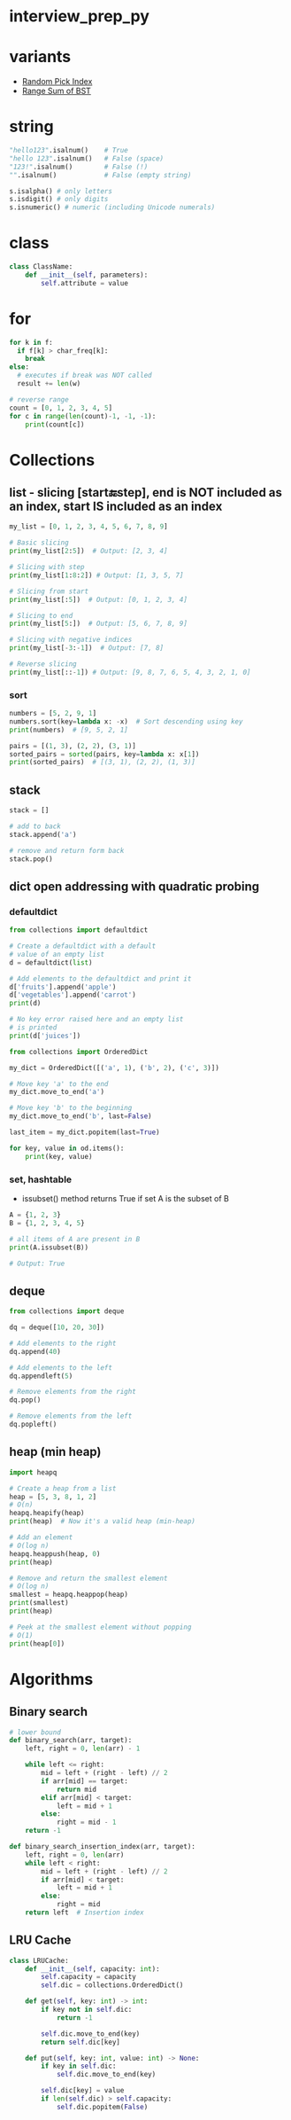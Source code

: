# interview_prep_py

# variants
- [Random Pick Index](./exercises/398_rand_pick.py)
- [Range Sum of BST](./exercises/938_range_bst.py)

# string
```python
"hello123".isalnum()    # True
"hello 123".isalnum()   # False (space)
"123!".isalnum()        # False (!)
"".isalnum()            # False (empty string)

s.isalpha() # only letters
s.isdigit() # only digits
s.isnumeric() # numeric (including Unicode numerals)
```

# class
```python
class ClassName:
    def __init__(self, parameters):
        self.attribute = value
```

# for
```python
for k in f:
  if f[k] > char_freq[k]:
    break
else:
  # executes if break was NOT called
  result += len(w)
```
```python
# reverse range
count = [0, 1, 2, 3, 4, 5]
for c in range(len(count)-1, -1, -1):
    print(count[c])
```

# Collections

## list - slicing [start:end:step], end is NOT included as an index, start IS included as an index
```python
my_list = [0, 1, 2, 3, 4, 5, 6, 7, 8, 9]

# Basic slicing
print(my_list[2:5])  # Output: [2, 3, 4]

# Slicing with step
print(my_list[1:8:2]) # Output: [1, 3, 5, 7]

# Slicing from start
print(my_list[:5])  # Output: [0, 1, 2, 3, 4]

# Slicing to end
print(my_list[5:])  # Output: [5, 6, 7, 8, 9]

# Slicing with negative indices
print(my_list[-3:-1])  # Output: [7, 8]

# Reverse slicing
print(my_list[::-1]) # Output: [9, 8, 7, 6, 5, 4, 3, 2, 1, 0]
```

### sort
```python
numbers = [5, 2, 9, 1]
numbers.sort(key=lambda x: -x)  # Sort descending using key
print(numbers)  # [9, 5, 2, 1]
```

```python
pairs = [(1, 3), (2, 2), (3, 1)]
sorted_pairs = sorted(pairs, key=lambda x: x[1])
print(sorted_pairs)  # [(3, 1), (2, 2), (1, 3)]
```

## stack
```python
stack = []

# add to back
stack.append('a')

# remove and return form back
stack.pop()
```
## dict open addressing with quadratic probing

### defaultdict
``` python
from collections import defaultdict

# Create a defaultdict with a default
# value of an empty list
d = defaultdict(list)

# Add elements to the defaultdict and print it
d['fruits'].append('apple')
d['vegetables'].append('carrot')
print(d)

# No key error raised here and an empty list
# is printed
print(d['juices'])
```

```python
from collections import OrderedDict

my_dict = OrderedDict([('a', 1), ('b', 2), ('c', 3)])

# Move key 'a' to the end
my_dict.move_to_end('a')

# Move key 'b' to the beginning
my_dict.move_to_end('b', last=False)

last_item = my_dict.popitem(last=True)

for key, value in od.items():
    print(key, value)
```

### set, hashtable

- issubset() method returns True if set A is the subset of B

```python
A = {1, 2, 3}
B = {1, 2, 3, 4, 5}

# all items of A are present in B
print(A.issubset(B))

# Output: True
```

## deque
```python
from collections import deque

dq = deque([10, 20, 30])

# Add elements to the right
dq.append(40)  

# Add elements to the left
dq.appendleft(5)

# Remove elements from the right
dq.pop()

# Remove elements from the left
dq.popleft()  
```

## heap (min heap)
```python
import heapq

# Create a heap from a list
heap = [5, 3, 8, 1, 2]
# O(n)
heapq.heapify(heap)
print(heap)  # Now it's a valid heap (min-heap)

# Add an element
# O(log n)
heapq.heappush(heap, 0)
print(heap)

# Remove and return the smallest element
# O(log n)
smallest = heapq.heappop(heap)
print(smallest)
print(heap)

# Peek at the smallest element without popping
# O(1)
print(heap[0])
```

# Algorithms

## Binary search
```python
# lower bound
def binary_search(arr, target):
    left, right = 0, len(arr) - 1

    while left <= right:
        mid = left + (right - left) // 2
        if arr[mid] == target:
            return mid
        elif arr[mid] < target:
            left = mid + 1
        else:
            right = mid - 1
    return -1
```

```python
def binary_search_insertion_index(arr, target):
    left, right = 0, len(arr)
    while left < right:
        mid = left + (right - left) // 2
        if arr[mid] < target:
            left = mid + 1
        else:
            right = mid
    return left  # Insertion index
```

## LRU Cache
```python
class LRUCache:
    def __init__(self, capacity: int):
        self.capacity = capacity
        self.dic = collections.OrderedDict()

    def get(self, key: int) -> int:
        if key not in self.dic:
            return -1

        self.dic.move_to_end(key)
        return self.dic[key]

    def put(self, key: int, value: int) -> None:
        if key in self.dic:
            self.dic.move_to_end(key)

        self.dic[key] = value
        if len(self.dic) > self.capacity:
            self.dic.popitem(False)
```
